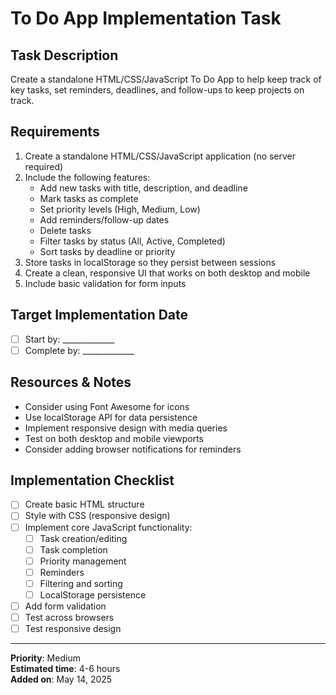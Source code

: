 # To Do App Implementation Task

## Task Description
Create a standalone HTML/CSS/JavaScript To Do App to help keep track of key tasks, set reminders, deadlines, and follow-ups to keep projects on track.

## Requirements
1. Create a standalone HTML/CSS/JavaScript application (no server required)
2. Include the following features:
   - Add new tasks with title, description, and deadline
   - Mark tasks as complete
   - Set priority levels (High, Medium, Low)
   - Add reminders/follow-up dates
   - Delete tasks
   - Filter tasks by status (All, Active, Completed)
   - Sort tasks by deadline or priority
3. Store tasks in localStorage so they persist between sessions
4. Create a clean, responsive UI that works on both desktop and mobile
5. Include basic validation for form inputs

## Target Implementation Date
- [ ] Start by: _____________
- [ ] Complete by: _____________

## Resources & Notes
- Consider using Font Awesome for icons
- Use localStorage API for data persistence
- Implement responsive design with media queries
- Test on both desktop and mobile viewports
- Consider adding browser notifications for reminders

## Implementation Checklist
- [ ] Create basic HTML structure
- [ ] Style with CSS (responsive design)
- [ ] Implement core JavaScript functionality:
  - [ ] Task creation/editing
  - [ ] Task completion
  - [ ] Priority management
  - [ ] Reminders
  - [ ] Filtering and sorting
  - [ ] LocalStorage persistence
- [ ] Add form validation
- [ ] Test across browsers
- [ ] Test responsive design

---

**Priority**: Medium  
**Estimated time**: 4-6 hours  
**Added on**: May 14, 2025